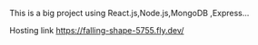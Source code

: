 This is a big project using React.js,Node.js,MongoDB ,Express...

Hosting link  https://falling-shape-5755.fly.dev/
